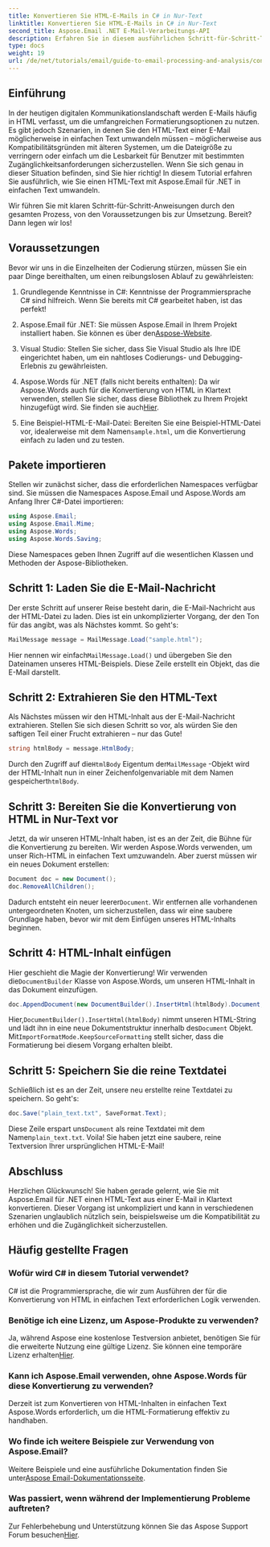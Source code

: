 ```yaml
---
title: Konvertieren Sie HTML-E-Mails in C# in Nur-Text
linktitle: Konvertieren Sie HTML-E-Mails in C# in Nur-Text
second_title: Aspose.Email .NET E-Mail-Verarbeitungs-API
description: Erfahren Sie in diesem ausführlichen Schritt-für-Schritt-Tutorial, wie Sie mit Aspose.Email für .NET HTML-E-Mail-Texte einfach in Nur-Text konvertieren.
type: docs
weight: 19
url: /de/net/tutorials/email/guide-to-email-processing-and-analysis/convert-html-email-to-plain-text/
---
```

## Einführung

In der heutigen digitalen Kommunikationslandschaft werden E-Mails häufig in HTML verfasst, um die umfangreichen Formatierungsoptionen zu nutzen. Es gibt jedoch Szenarien, in denen Sie den HTML-Text einer E-Mail möglicherweise in einfachen Text umwandeln müssen – möglicherweise aus Kompatibilitätsgründen mit älteren Systemen, um die Dateigröße zu verringern oder einfach um die Lesbarkeit für Benutzer mit bestimmten Zugänglichkeitsanforderungen sicherzustellen. Wenn Sie sich genau in dieser Situation befinden, sind Sie hier richtig! In diesem Tutorial erfahren Sie ausführlich, wie Sie einen HTML-Text mit Aspose.Email für .NET in einfachen Text umwandeln. 

Wir führen Sie mit klaren Schritt-für-Schritt-Anweisungen durch den gesamten Prozess, von den Voraussetzungen bis zur Umsetzung. Bereit? Dann legen wir los!

## Voraussetzungen

Bevor wir uns in die Einzelheiten der Codierung stürzen, müssen Sie ein paar Dinge bereithalten, um einen reibungslosen Ablauf zu gewährleisten:

1. Grundlegende Kenntnisse in C#: Kenntnisse der Programmiersprache C# sind hilfreich. Wenn Sie bereits mit C# gearbeitet haben, ist das perfekt!

2. Aspose.Email für .NET: Sie müssen Aspose.Email in Ihrem Projekt installiert haben. Sie können es über den[Aspose-Website](https://releases.aspose.com/email/net/).

3. Visual Studio: Stellen Sie sicher, dass Sie Visual Studio als Ihre IDE eingerichtet haben, um ein nahtloses Codierungs- und Debugging-Erlebnis zu gewährleisten.

4.  Aspose.Words für .NET (falls nicht bereits enthalten): Da wir Aspose.Words auch für die Konvertierung von HTML in Klartext verwenden, stellen Sie sicher, dass diese Bibliothek zu Ihrem Projekt hinzugefügt wird. Sie finden sie auch[Hier](https://releases.aspose.com/words/net/).

5.  Eine Beispiel-HTML-E-Mail-Datei: Bereiten Sie eine Beispiel-HTML-Datei vor, idealerweise mit dem Namen`sample.html`, um die Konvertierung einfach zu laden und zu testen.

## Pakete importieren

Stellen wir zunächst sicher, dass die erforderlichen Namespaces verfügbar sind. Sie müssen die Namespaces Aspose.Email und Aspose.Words am Anfang Ihrer C#-Datei importieren:

```csharp
using Aspose.Email;
using Aspose.Email.Mime;
using Aspose.Words;
using Aspose.Words.Saving;
```

Diese Namespaces geben Ihnen Zugriff auf die wesentlichen Klassen und Methoden der Aspose-Bibliotheken.

## Schritt 1: Laden Sie die E-Mail-Nachricht

Der erste Schritt auf unserer Reise besteht darin, die E-Mail-Nachricht aus der HTML-Datei zu laden. Dies ist ein unkomplizierter Vorgang, der den Ton für das angibt, was als Nächstes kommt. So geht's:

```csharp
MailMessage message = MailMessage.Load("sample.html");
```

 Hier nennen wir einfach`MailMessage.Load()` und übergeben Sie den Dateinamen unseres HTML-Beispiels. Diese Zeile erstellt ein Objekt, das die E-Mail darstellt.

## Schritt 2: Extrahieren Sie den HTML-Text

Als Nächstes müssen wir den HTML-Inhalt aus der E-Mail-Nachricht extrahieren. Stellen Sie sich diesen Schritt so vor, als würden Sie den saftigen Teil einer Frucht extrahieren – nur das Gute!

```csharp
string htmlBody = message.HtmlBody;
```

 Durch den Zugriff auf die`HtmlBody` Eigentum der`MailMessage` -Objekt wird der HTML-Inhalt nun in einer Zeichenfolgenvariable mit dem Namen gespeichert`htmlBody`.

## Schritt 3: Bereiten Sie die Konvertierung von HTML in Nur-Text vor

Jetzt, da wir unseren HTML-Inhalt haben, ist es an der Zeit, die Bühne für die Konvertierung zu bereiten. Wir werden Aspose.Words verwenden, um unser Rich-HTML in einfachen Text umzuwandeln. Aber zuerst müssen wir ein neues Dokument erstellen:

```csharp
Document doc = new Document();
doc.RemoveAllChildren();
```

 Dadurch entsteht ein neuer leerer`Document`. Wir entfernen alle vorhandenen untergeordneten Knoten, um sicherzustellen, dass wir eine saubere Grundlage haben, bevor wir mit dem Einfügen unseres HTML-Inhalts beginnen.

## Schritt 4: HTML-Inhalt einfügen

 Hier geschieht die Magie der Konvertierung! Wir verwenden die`DocumentBuilder` Klasse von Aspose.Words, um unseren HTML-Inhalt in das Dokument einzufügen. 

```csharp
doc.AppendDocument(new DocumentBuilder().InsertHtml(htmlBody).Document, ImportFormatMode.KeepSourceFormatting);
```

 Hier,`DocumentBuilder().InsertHtml(htmlBody)` nimmt unseren HTML-String und lädt ihn in eine neue Dokumentstruktur innerhalb des`Document` Objekt. Mit`ImportFormatMode.KeepSourceFormatting` stellt sicher, dass die Formatierung bei diesem Vorgang erhalten bleibt.

## Schritt 5: Speichern Sie die reine Textdatei

Schließlich ist es an der Zeit, unsere neu erstellte reine Textdatei zu speichern. So geht's:

```csharp
doc.Save("plain_text.txt", SaveFormat.Text);
```

 Diese Zeile erspart uns`Document` als reine Textdatei mit dem Namen`plain_text.txt`. Voila! Sie haben jetzt eine saubere, reine Textversion Ihrer ursprünglichen HTML-E-Mail!

## Abschluss

Herzlichen Glückwunsch! Sie haben gerade gelernt, wie Sie mit Aspose.Email für .NET einen HTML-Text aus einer E-Mail in Klartext konvertieren. Dieser Vorgang ist unkompliziert und kann in verschiedenen Szenarien unglaublich nützlich sein, beispielsweise um die Kompatibilität zu erhöhen und die Zugänglichkeit sicherzustellen. 

## Häufig gestellte Fragen

### Wofür wird C# in diesem Tutorial verwendet?  
C# ist die Programmiersprache, die wir zum Ausführen der für die Konvertierung von HTML in einfachen Text erforderlichen Logik verwenden.

### Benötige ich eine Lizenz, um Aspose-Produkte zu verwenden?  
 Ja, während Aspose eine kostenlose Testversion anbietet, benötigen Sie für die erweiterte Nutzung eine gültige Lizenz. Sie können eine temporäre Lizenz erhalten[Hier](https://purchase.conholdate.com/temporary-license/).

### Kann ich Aspose.Email verwenden, ohne Aspose.Words für diese Konvertierung zu verwenden?  
Derzeit ist zum Konvertieren von HTML-Inhalten in einfachen Text Aspose.Words erforderlich, um die HTML-Formatierung effektiv zu handhaben.

### Wo finde ich weitere Beispiele zur Verwendung von Aspose.Email?  
 Weitere Beispiele und eine ausführliche Dokumentation finden Sie unter[Aspose Email-Dokumentationsseite](https://reference.aspose.com/email/net/).

### Was passiert, wenn während der Implementierung Probleme auftreten?  
 Zur Fehlerbehebung und Unterstützung können Sie das Aspose Support Forum besuchen[Hier](https://forum.aspose.com/c/email/12/).